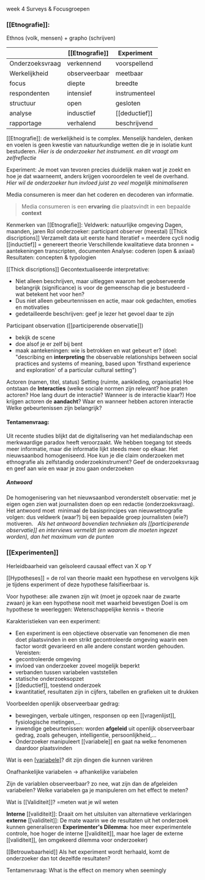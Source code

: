 week 4
Surveys & Focusgroepen


### [[Etnografie]]:
Ethnos (volk, mensen) + grapho (schrijven)

|                 | [[Etnografie]]   | Experiment    |
| --------------- | ------------- | ------------- |
| Onderzoeksvraag | verkennend    | voorspellend  | 
| Werkelijkheid   | observeerbaar | meetbaar      |
| focus           | diepte        | breedte       |
| respondenten    | intensief     | instrumenteel |
| structuur       | open          | gesloten      |
| analyse         | indusctief    | [[deductief]]     |
| rapportage      | verhalend     | beschrijvend   |

[[Etnografie]]:
de werkelijkheid is te complex. Menselijk handelen, denken en voelen is geen kwestie van natuurkundige wetten die je in isolatie kunt bestuderen.
*Hier is de onderzoeker het instrument. en dit vraagt om zelfreflectie*

Experiment:
Je moet van tevoren precies duidelijk maken wat je zoekt en hoe je dat waarneemt, anders krijgen vooroordelen te veel de overhand.
*Hier wil de onderzoeker hun invloed juist zo veel mogelijk minimaliseren*

Media consumeren is meer dan het coderen en decoderen van informatie.
> Media consumeren is een **ervaring** die plaatsvindt in een bepaalde **context**

Kenmerken van [[Etnografie]]: 
	Veldwerk: natuurlijke omgeving
	Dagen, maanden, jaren
	Rol onderzoeker: participant observer (meestal)
	[[Thick discriptions]]
	Verzamelt data uit eerste hand
	Iteratief = meerdere cycli nodig
	[[inductief]] = genereert theorie
	Verschillende kwalitatieve data
	bronnen = aantekeningen
	transcripten, documenten
	Analyse: coderen (open & axiaal)
	Resultaten: concepten & typologien

[[Thick discriptions]]
Gecontextualiseerde interpretative:
- Niet alleen beschrijven, maar uitleggen waarom het geobserveerde belangrijk (significance) is voor de gemeenschap die je bestudeerd - wat betekent het voor hen?
- Dus niet alleen gebeurtennissen en actie, maar ook gedachten, emoties en motivaties
- gedetailleerde beschrijven: geef je lezer het gevoel daar te zijn

Participant observation ([[participerende observatie]])
- bekijk de scene 
- doe alsof je er zelf bij bent
- maak aantekeningen: wie is betrokken en wat gebeurt er?
(doel: "describing en **interpreting** the observable relationships between social practices and systems of meaning, based upon 'firsthand experience and exploration' of a particular cultural setting")

Actoren (namen, titel, status)
Setting (ruimte, aankleding, organisatie)
Hoe ontstaan de **Interacties** (welke sociale normen zijn relevant? hoe praten actoren? Hoe lang duurt de interactie? Wanneer is de interactie klaar?)
Hoe krijgen actoren de **aandacht**?
Waar en wanneer hebben actoren interactie
Welke gebeurtenissen zijn belangrijk?

#### Tentamenvraag:
Uit recente studies blijkt dat de digitalisering van het medialandschap een merkwaardige paradox heeft veroorzaakt. We hebben toegang tot steeds meer informatie, maar die informatie lijkt steeds meer op elkaar. Het nieuwsaanbod homogeniseerd.
Hoe kun je die claim onderzoeken met ethnografie als zelfstandig onderzoekinstrument? Geef de onderzoeksvraag en geef aan wie en waar je zou gaan onderzoeken

##### Antwoord
De homogenisering van het nieuwsaanbod veronderstelt observatie: met je eigen ogen zien wat journalisten doen op een redactie (onderzoeksvraag). Het antwoord moet  minimaal de basisprincipes van nieuwsetnografie volgen: dus veldwerk (waar?) bij een bepaalde groep journalisten (wie?) motiveren.   
*Als het antwoord bovendien technieken als [[participerende observatie]] en interviews vermeldt (en waarom die moeten ingezet worden), dan het maximum van de punten*

### [[Experimenten]]
Herleidbaarheid van geïsoleerd causaal effect van X op Y

[[Hypotheses]] = de rol van theorie
maakt een hypothese en vervolgens kijk je tijdens experiment of deze hypothese falsifieerbaar is.

Voor hypothese: alle zwanen zijn wit (moet je opzoek naar de zwarte zwaan)
	je kan een hypothese nooit met waarheid bevestigen
Doel is om hypothese te weerleggen: Wetenschappelijke kennis = theorie

Karakteristieken van een experiment:
- Een experiment is een objectieve observatie van fenomenen die men doet plaatsvinden in een strikt gecontroleerde omgeving waarin een factor wordt gevarieerd en alle andere constant worden gehouden.
Vereisten:
- gecontroleerde omgeving
- invloed van onderzoeker zoveel mogelijk beperkt
- verbanden tussen variabelen vaststellen
- statische onderzoeksopzet
- [[deductief]], toestend onderzoek
- kwantitatief, resultaten zijn in cijfers, tabellen en grafieken uit te drukken

Voorbeelden openlijk observeerbaar gedrag:
- bewegingen, verbale uitingen, responsen op een [[vragenlijst]], fysiologische metingen,...
- inwendige gebeurtenissen: worden **afgeleid** uit openlijk observeerbaar gedrag, zoals geheugen, intelligentie, persoonlijkheid,...
- Onderzoeker manipuleert [[variabele]] en gaat na welke fenomenen daardoor plaatsvinden

Wat is een [[variabele]](n)?
dit zijn dingen die kunnen variëren

Onafhankelijke variabelen  -> afhankelijke variabelen

Zijn de variablen observeerbaar?
zo nee, wat zijn dan de afgeleiden variabelen?
Welke variabelen ga je manipuleren om het effect te meten?


Wat is [[Validiteit]]?
=meten wat je wil weten

**Interne** [[validiteit]]: Draait om het uitsluiten van alternatieve verklaringen
**externe** [[validiteit]]: De mate waarin we de resultaten uit het onderzoek kunnen generaliseren
**Experimenter's Dilemma**: hoe meer experimentele controle, hoe hoger de interne [[validiteit]], maar hoe lager de externe [[validiteit]], (en omgekeerd dilemma voor onderzoeker)


[[Betrouwbaarheid]]
Als het experiment wordt herhaald, komt de onderzoeker dan tot dezelfde resultaten?


Tentamenvraag:
What is the effect on memory when seemingly
